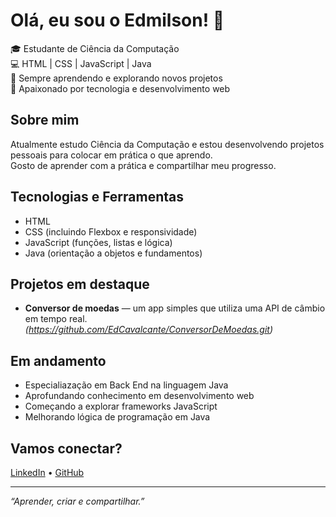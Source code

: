 # Olá, eu sou o Edmilson! 👋

🎓 Estudante de Ciência da Computação  
💻 HTML | CSS | JavaScript | Java  
🌱 Sempre aprendendo e explorando novos projetos  
🚀 Apaixonado por tecnologia e desenvolvimento web  

## Sobre mim

Atualmente estudo Ciência da Computação e estou desenvolvendo projetos pessoais para colocar em prática o que aprendo.  
Gosto de aprender com a prática e compartilhar meu progresso.

## Tecnologias e Ferramentas

- HTML
- CSS (incluindo Flexbox e responsividade)
- JavaScript (funções, listas e lógica)
- Java (orientação a objetos e fundamentos)

## Projetos em destaque

- **Conversor de moedas** — um app simples que utiliza uma API de câmbio em tempo real.  
*(https://github.com/EdCavalcante/ConversorDeMoedas.git)*

## Em andamento
- Especialiazação em Back End na linguagem Java
- Aprofundando conhecimento em desenvolvimento web
- Começando a explorar frameworks JavaScript
- Melhorando lógica de programação em Java

## Vamos conectar?

[LinkedIn](https://www.linkedin.com/in/edmilson-cavalcante/) • [GitHub](https://github.com/EdCavalcante)  

---

_“Aprender, criar e compartilhar.”_
